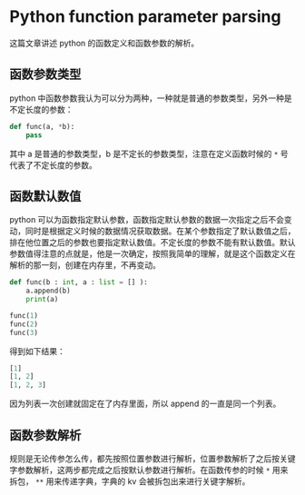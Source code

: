 # Python function parameter parsing

这篇文章讲述 python 的函数定义和函数参数的解析。

## 函数参数类型

python 中函数参数我认为可以分为两种，一种就是普通的参数类型，另外一种是不定长度的参数：

```python
def func(a, *b):
    pass
```

其中 a 是普通的参数类型，b 是不定长的参数类型，注意在定义函数时候的 `*` 号代表了不定长度的参数。

## 函数默认数值

python 可以为函数指定默认参数，函数指定默认参数的数据一次指定之后不会变动，同时是根据定义时候的数据情况获取数据。在某个参数指定了默认数值之后，排在他位置之后的参数也要指定默认数值。不定长度的参数不能有默认数值。默认参数值得注意的点就是，他是一次确定，按照我简单的理解，就是这个函数定义在解析的那一刻，创建在内存里，不再变动。

```python
def func(b : int, a : list = [] ):
    a.append(b)
    print(a)

func(1)
func(2)
func(3)
```

得到如下结果：

```python
[1]
[1, 2]
[1, 2, 3]
```

因为列表一次创建就固定在了内存里面，所以 append 的一直是同一个列表。

## 函数参数解析

规则是无论传参怎么传，都先按照位置参数进行解析，位置参数解析了之后按关键字参数解析，这两步都完成之后按默认参数进行解析。在函数传参的时候 `*` 用来拆包， `**` 用来传递字典，字典的 kv 会被拆包出来进行关键字解析。
